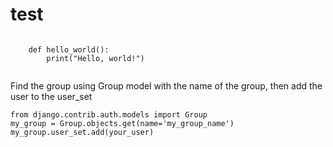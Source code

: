 # test  

<div>
    <pre><code class="language-python">
    def hello_world():
        print("Hello, world!")
    </code></pre>
</div>



<p>Find the group using Group model with the name of the group, then add the user to the user_set</p>

<pre><code>from django.contrib.auth.models import Group
my_group = Group.objects.get(name='my_group_name') 
my_group.user_set.add(your_user)
</code></pre>
